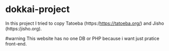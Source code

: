 
# dokkai-project
In this project I tried to copy Tatoeba (https:/https://tatoeba.org/) and Jisho (https:/jisho.org).

#warning
This website has no one DB or PHP because i want just pratice front-end.
